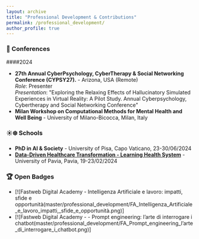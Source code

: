 ```yaml
---
layout: archive
title: "Professional Development & Contributions"
permalink: /professional_development/
author_profile: true
---
```


### 📅 Conferences
####2024
- **27th Annual CyberPsychology, CyberTherapy & Social Networking Conference (CYPSY27).** - Arizona, USA (Remote)  
  *Role*: Presenter  
  *Presentation*: "Exploring the Relaxing Effects of Hallucinatory Simulated Experiences in Virtual Reality: A Pilot Study. Annual Cyberpsychology, Cybertherapy and Social Networking Conference"
- **Milan Workshop on Computational Methods for Mental Health and Well Being** - University of Milano-Bicocca, Milan, Italy

### ☀️❄️ Schools
- **PhD in AI & Society** - University of Pisa, Capo Vaticano, 23-30/06/2024  
- [**Data-Driven Healthcare Transformation - Learning Health System**](https://app.myopenbadge.com/receive/iCQS-86d7c844dfb7dec622bc72c0506795d6-IKEy-61724756715/uwaPhVHtzDBg-0f77bcc0f6500045859c7fd16cb8da48-epXtOSGR8BUl-5/public) - University of Pavia, Pavia, 19-23/02/2024  

### 🏆 Open Badges
- [![Fastweb Digital Academy - Intelligenza Artificiale e lavoro: impatti, sfide e opportunità(master/professional_development/FA_Intelligenza_Artificiale_e_lavoro_impatti,_sfide_e_opportunità.png)]
- [![Fastweb Digital Academy - - Prompt engineering: l’arte di interrogare i chatbot(master/professional_development/FA_Prompt_engineering_l’arte_di_interrogare_i_chatbot.png)]



